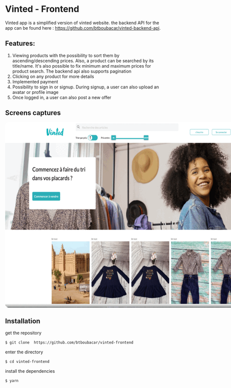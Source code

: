 # Vinted - Frontend

Vinted app is a simplified version of vinted website. the backend API for the app can be found here : https://github.com/btboubacar/vinted-backend-api.

## Features:

1. Viewing products with the possibility to sort them by ascending/descending prices. Also, a product can be searched by its title/name. It's also possible to fix minimum and maximum prices for product search. The backend api also supports pagination
2. Clicking on any product for more details
3. Implemented payment
4. Possibility to sign in or signup. During signup, a user can also upload an avatar or profile image
5. Once logged in, a user can also post a new offer

## Screens captures

<div>
<img src="src/assets/img/vinted_images.gif" alt="Función 2" style="max-width: 100vw; height: 600px; border-radius: 10px">
</div>

## Installation

get the repository

```bash
$ git clone  https://github.com/btboubacar/vinted-frontend
```

enter the directory

```bash
$ cd vinted-frontend
```

install the dependencies

```bash
$ yarn
```
